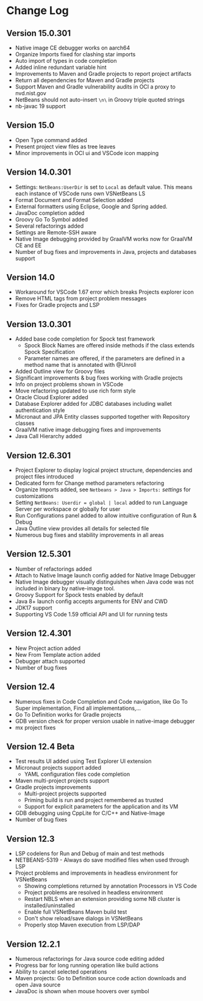 # Change Log

<!--

    Licensed to the Apache Software Foundation (ASF) under one
    or more contributor license agreements.  See the NOTICE file
    distributed with this work for additional information
    regarding copyright ownership.  The ASF licenses this file
    to you under the Apache License, Version 2.0 (the
    "License"); you may not use this file except in compliance
    with the License.  You may obtain a copy of the License at

      http://www.apache.org/licenses/LICENSE-2.0

    Unless required by applicable law or agreed to in writing,
    software distributed under the License is distributed on an
    "AS IS" BASIS, WITHOUT WARRANTIES OR CONDITIONS OF ANY
    KIND, either express or implied.  See the License for the
    specific language governing permissions and limitations
    under the License.

-->
## Version 15.0.301
* Native image CE debugger works on aarch64
* Organize Imports fixed for clashing star imports
* Auto import of types in code completion
* Added inline redundant variable hint
* Improvements to Maven and Gradle projects to report project artifacts
* Return all dependencies for Maven and Gradle projects
* Support Maven and Gradle vulnerability audits in OCI a proxy to nvd.nist.gov
* NetBeans should not auto-insert `\n\` in Groovy triple quoted strings 
* nb-javac 19 support

## Version 15.0
* Open Type command added
* Present project view files as tree leaves
* Minor improvements in OCI ui and VSCode icon mapping

## Version 14.0.301
* Settings: `NetBeans:UserDir` is set to `Local` as default value. This means each instance of VSCode runs own VSNetBeans LS
* Format Document and Format Selection added 
* External formatters using Eclipse, Google and Spring added.
* JavaDoc completion added
* Groovy Go To Symbol added
* Several refactorings added
* Settings are Remote-SSH aware
* Native Image debugging provided by GraalVM works now for GraalVM CE and EE
* Number of bug fixes and improvements in Java, projects and databases support

## Version 14.0
* Workaround for VSCode 1.67 error which breaks Projects explorer icon
* Remove HTML tags from project problem messages
* Fixes for Gradle projects and LSP

## Version 13.0.301
* Added base code completion for Spock test framework
  * Spock Block Names are offered inside methods if the class extends Spock Specification
  * Parameter names are offered, if the parameters are defined in a method name that is annotated with @Unroll
* Added Outline view for Groovy files
* Significant improvements & bug fixes working with Gradle projects 
* Info on project problems shown in VSCode 
* Move refactoring updated to use rich form style
* Oracle Cloud Explorer added
* Database Explorer added for JDBC databases including wallet authentication style
* Micronaut and JPA Entity classes supported together with Repository classes
* GraalVM native image debugging fixes and improvements
* Java Call Hierarchy added

## Version 12.6.301
* Project Explorer to display logical project structure, dependencies and project files introduced
* Dedicated form for Change method parameters refactoring 
* Organize Imports added, see `Netbeans > Java > Imports:` _settings_ for customizations
* Setting `NetBeans: Userdir = global | local` added to run Language Server per workspace or globally for user
* Run Configurations panel added to allow intuitive configuration of Run & Debug
* Java Outline view provides all details for selected file
* Numerous bug fixes and stability improvements in all areas

## Version 12.5.301
* Number of refactorings added
* Attach to Native Image launch config added for Native Image Debugger
* Native Image debugger visually distinguishes when Java code was not included in binary by native-image tool.
* Groovy Support for Spock tests enabled by default
* Java 8+ launch config accepts arguments for ENV and CWD
* JDK17 support
* Supporting VS Code 1.59 official API and UI for running tests

## Version 12.4.301

* New Project action added
* New From Template action added
* Debugger attach supported
* Number of bug fixes

## Version 12.4

* Numerous fixes in Code Completion and Code navigation, like Go To Super implementation, Find all implementations,...
* Go To Definition works for Gradle projects 
* GDB version check for proper version usable in native-image debugger
* mx project fixes

## Version 12.4 Beta

* Test results UI added using Test Explorer UI extension
* Micronaut projects support added
  * YAML configuration files code completion
* Maven multi-project projects support
* Gradle projects improvements
  * Multi-project projects supported
  * Priming build is run and project remembered as trusted
  * Support for explicit parameters for the application and its VM
* GDB debugging using CppLite for C/C++ and Native-Image
* Number of bug fixes

## Version 12.3

* LSP codelens for Run and Debug of main and test methods
* NETBEANS-5319 - Always do save modified files when used through LSP
* Project problems and improvements in headless environment for VSNetBeans
  * Showing completions returned by annotation Processors in VS Code
  * Project problems are resolved in headless environment
  * Restart NBLS when an extension providing some NB cluster is installed/uninstalled
  * Enable full VSNetBeans Maven build test
  * Don't show reload/save dialogs in VSNetBeans
  * Properly stop Maven execution from LSP/DAP 

## Version 12.2.1

* Numerous refactorings for Java source code editing added
* Progress bar for long running operation like build actions
* Ability to cancel selected operations
* Maven projects: Go to Definition source code action downloads and open Java source
* JavaDoc is shown when mouse hoovers over symbol
